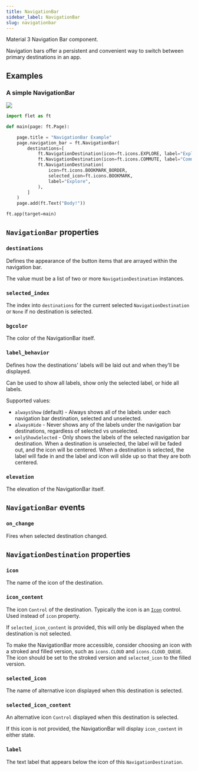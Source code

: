 ```yaml
---
title: NavigationBar
sidebar_label: NavigationBar
slug: navigationbar
---
```


Material 3 Navigation Bar component.

Navigation bars offer a persistent and convenient way to switch between primary destinations in an app.

## Examples

### A simple NavigationBar

<img src="/img/docs/controls/navigation-bar/navigation-bar-sample.gif" className="screenshot-40"/>

```python
import flet as ft

def main(page: ft.Page):

    page.title = "NavigationBar Example"
    page.navigation_bar = ft.NavigationBar(
        destinations=[
            ft.NavigationDestination(icon=ft.icons.EXPLORE, label="Explore"),
            ft.NavigationDestination(icon=ft.icons.COMMUTE, label="Commute"),
            ft.NavigationDestination(
                icon=ft.icons.BOOKMARK_BORDER,
                selected_icon=ft.icons.BOOKMARK,
                label="Explore",
            ),
        ]
    )
    page.add(ft.Text("Body!"))

ft.app(target=main)
```

## `NavigationBar` properties

### `destinations`

Defines the appearance of the button items that are arrayed within the navigation bar.

The value must be a list of two or more `NavigationDestination` instances.

### `selected_index`

The index into `destinations` for the current selected `NavigationDestination` or `None` if no destination is selected.

### `bgcolor`

The color of the NavigationBar itself.

### `label_behavior`

Defines how the destinations' labels will be laid out and when they'll be displayed.

Can be used to show all labels, show only the selected label, or hide all labels.

Supported values:

* `alwaysShow` (default) - Always shows all of the labels under each navigation bar destination, selected and unselected.
* `alwaysHide` - Never shows any of the labels under the navigation bar destinations, regardless of selected vs unselected.
* `onlyShowSelected` - Only shows the labels of the selected navigation bar destination. When a destination is unselected, the label will be faded out, and the icon will be centered. When a destination is selected, the label will fade in and the label and icon will slide up so that they are both centered.

### `elevation`

The elevation of the NavigationBar itself.

## `NavigationBar` events

### `on_change`

Fires when selected destination changed.

## `NavigationDestination` properties

### `icon`

The name of the icon of the destination.

### `icon_content`

The icon `Control` of the destination. Typically the icon is an [`Icon`](icon) control. Used instead of `icon` property.

If `selected_icon_content` is provided, this will only be displayed when the destination is not selected.

To make the NavigationBar more accessible, consider choosing an icon with a stroked and filled version, such as `icons.CLOUD` and `icons.CLOUD_QUEUE`. The icon should be set to the stroked version and `selected_icon` to the filled version.

### `selected_icon`

The name of alternative icon displayed when this destination is selected.

### `selected_icon_content`

An alternative icon `Control` displayed when this destination is selected.

If this icon is not provided, the NavigationBar will display `icon_content` in either state.

### `label`

The text label that appears below the icon of this `NavigationDestination`.
